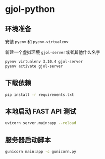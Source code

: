 # gjol-python

## 环境准备

安装 `pyenv` 和 `pyenv-virtualenv`

新建一个虚拟环境 `gjol-server`或者其他什么名字

```bash
pyenv virtualenv 3.10.4 gjol-server
pyenv activate gjol-server
```

## 下载依赖

```bash
pip install -r requirements.txt
```

## 本地启动 FAST API 测试

```bash
uvicorn server.main:app --reload
```

## 服务器启动脚本

```bash
gunicorn main:app -c gunicorn.py
```
